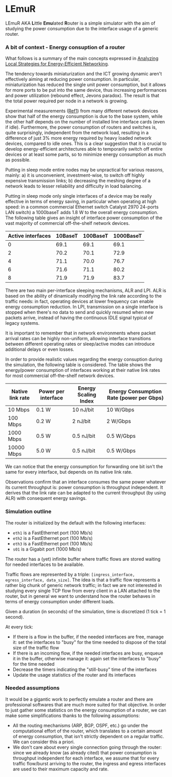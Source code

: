 # LEmuR
LEmuR AKA **L**ittle **Emu**lated **R**outer is a simple simulator with the aim of studying the power consumption due to the interface usage of a generic router.

### A bit of context - Energy consuption of a router
What follows is a summary of the main concepts expressed in [Analyzing Local Strategies for Energy-Efficient Networking](https://doi.org/10.1007/978-3-642-23041-7_28).

The tendency towards miniaturization and the ICT growing dynamic aren't effectively aiming at reducing power consumption. In particular, miniaturization has reduced the single unit power consumption, but it allows for more ports to be put into the same device, thus increasing performances and power utilization (rebound effect, Jevons paradox). The result is that the total power required per node in a network is growing.

Experimental measurements ([Ref1](https://ieeexplore.ieee.org/abstract/document/4509688)) from many different network devices show that half of the energy consumption is due to the base system, while the other half depends on the number of installed line interface cards (even if idle). Furthermore, the power consumption of routers and switches is, quite surprisingly, independent from the network load, resulting in a difference of just 3% more energy required by heavy loaded network devices, compared to idle ones. This is a clear suggestion that it is crucial to develop energy-efficient architectures able to temporarily switch off entire devices or at least some parts, so to minimize energy consumption as much as possible.

Putting in sleep mode entire nodes may be unpractical for various reasons, mainly: a) it is unconvenient, investment-wise, to switch off highly expensive transmission links; b) decreasing the meshing degree of a network leads to lesser reliability and difficulty in load balancing.

Putting in sleep mode only single interfaces of a device may be really effective in terms of energy saving, in particular when operating at high speed: in a common commercial Ethernet switch Catalyst 2970 24-ports LAN switch) a 1000baseT adds 1.8 W to the overall energy consumption. The following table gives an insight of interface power consumption of the vast majority of commercial off-the-shelf network devices.

| Active interfaces | 10BaseT | 100BaseT | 1000BaseT |
|---|---|---|---|
| 0 | 69.1 | 69.1 | 69.1 |
| 2 | 70.2 | 70.1 | 72.9 |
| 4 | 71.1 | 70.0 | 76.7 |
| 6 | 71.6 | 71.1 | 80.2 |
| 8 | 71.9 | 71.9 | 83.7 |

There are two main per-interface sleeping mechanisms, ALR and LPI. ALR is based on the ability of dinamically modifying the link rate according to the traffic needs: in fact, operating devices at lower frequency can enable energy consumption reduction. In LPI, transmission on a single interface is stopped when there's no data to send and quickly resumed when new packets arrive, instead of having the continuous IDLE signal typical of legacy systems. 

It is important to remember that in network environments where packet arrival rates can be highly non-uniform, allowing interface transitions between different operating rates or sleep/active modes can introduce additional delays or even losses.

In order to provide realistic values regarding the energy consuption during the simulation, the following table is considered. The table shows the energy/power consumption of interfaces working at their native link rates for most commercial off-the-shelf network devices.

| Native link rate | Power per interface | Energy Scaling Index | Energy Consumption Rate (power per Gbps) |
|---|---|---|---|
| 10 Mbps | 0.1 W | 10 nJ/bit | 10 W/Gbps |
| 100 Mbps | 0.2 W | 2 nJ/bit | 2 W/Gbps |
| 1000 Mbps | 0.5 W | 0.5 nJ/bit | 0.5 W/Gbps |
| 10000 Mbps | 5.0 W | 0.5 nJ/bit | 0.5 W/Gbps |

We can notice that the energy consumption for forwarding one bit isn't the same for every interface, but depends on its native link rate.

Observations confirm that an interface consumes the same power whatever its current throughput is: power consumption is throughput independent. It derives that the link rate can be adapted to the current throughput (by using ALR) with consequent energy savings.

### Simulation outline
The router is initialized by the default with the following interfaces:
 - `eth1` is a FastEthernet port (100 Mb/s)
 - `eth2` is a FastEthernet port (100 Mb/s)
 - `eth3` is a FastEthernet port (100 Mb/s)
 - `s01` is a Gigabit port (1000 Mb/s)

The router has a (yet) infinite buffer where traffic flows are stored waiting for needed interfaces to be available.

Traffic flows are represented by a triple: `[ingress_interface, egress_interface, data_size]`. The idea is that a traffic flow represents a rather big chunk of generic network traffic; in fact we are not interested in studying every single TCP flow from every client in a LAN attached to the router, but in general we want to understand how the router behaves in terms of energy consumption under different loads.

Given a duration (in seconds) of the simulation, time is discretized (1 tick = 1 second).

At every tick:
 - If there is a flow in the buffer, if the needed interfaces are free, manage it: set the interfaces to "busy" for the time needed to dispose of the total size of the traffic flow
 - If there is an incoming flow, if the needed interfaces are busy, enqueue it in the buffer, otherwise manage it: again set the interfaces to "busy" for the time needed
 - Decrease the timers indicating the "still-busy" time of the interfaces
 - Update the usage statistics of the router and its interfaces

### Needed assumptions
It would be a gigantic work to perfectly emulate a router and there are professional softwares that are much more suited for that objective. In order to just gather some statistics on the energy consumption of a router, we can make some simplifications thanks to the following assumptions:
 - All the routing mechanisms (ARP, BGP, OSPF, etc.) go under the computational effort of the router, which translates to a certain amount of energy consumption, that isn't strictly dependent on a regular traffic. We can consider this a priori.
 - We don't care about every single connection going through the router: since we already know (as already cited) that power consumption is throughput independent for each interface, we assume that for every traffic flow/burst arriving to the router, the ingress and egress interfaces are used to their maximum capacity and rate.
